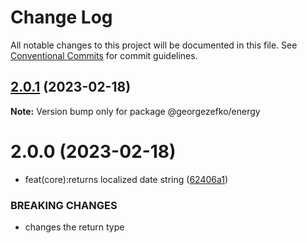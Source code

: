 # Change Log

All notable changes to this project will be documented in this file.
See [Conventional Commits](https://conventionalcommits.org) for commit guidelines.

## [2.0.1](https://github.com/georgezefko/DB_migrations_monorepo/compare/@georgezefko/energy@2.0.0...@georgezefko/energy@2.0.1) (2023-02-18)

**Note:** Version bump only for package @georgezefko/energy

# 2.0.0 (2023-02-18)

- feat(core):returns localized date string ([62406a1](https://github.com/georgezefko/DB_migrations_monorepo/commit/62406a1184791e43c862db3369d357679efbaa71))

### BREAKING CHANGES

- changes the return type
